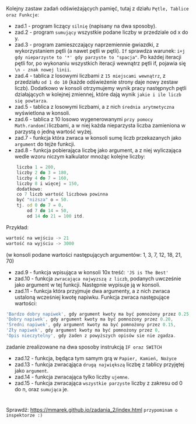 Kolejny zastaw zadań odświeżających pamięć, tutaj z działu `Pętle, Tablice oraz Funkcje`:

- zad.1 - program liczący `silnię` (napisany na dwa sposoby).
- zad.2 - program `sumujący` wszystkie podane liczby w przedziale od x do y.
- zad.3 - program zamieszczający naprzemiennie gwiazdki, z wykorzystaniem pętli (a nawet pętli w pętli). `If` sprawdza 
warunek: `i+j gdy nieparzyste to '*' gdy parzyste to "spacja"`. Po każdej iteracji pętli for, po wykonaniu wszystkich 
iteracji wewnątrz pętli if, pojawia się `\n - znak nowej linii`.
- zad.4 - tablica z losowymi liczbami z `15 miejscami wewnątrz`, z przedziału `od 1 do 10` (każde odświeżenie strony 
daje nowy zestaw liczb). Dodatkowo w konsoli otrzymujemy wynik pracy następnych pętli działających w kolejnej zmiennej, 
które dają wynik `jakie i ile liczb się powtarza`.
- zad.5 - tablica z losowymi liczbami, a z nich `średnia arytmetyczna` wyświetlona w konsoli.
- zad.6 - tablica z 10 losowo wygenerowanymi `przy pomocy Math.random()`liczbami, a w niej każda nieparzysta liczba 
zamieniona w parzystą o jedną wartość wyżej.
- zad.7 - funkcja która zwraca w konsoli sumę liczb przekazanych jako `argument` do tejże funkcji.
- zad.8 - funkcja pobierająca liczbę jako argument, a z niej wyliczająca wedle wzoru niczym kalkulator mnożąc kolejne liczby: 
```JavaScript 
    liczba 1 = 200,
    liczby 2 do 3 = 180,
    liczby 4 do 7 = 160,
    liczby 8 i więcej = 150,
    dodatkowo:
    co 7 liczb wartość liczbowa powinna 
    być "niższa" o = 50.
    tj. od 0 do 7 = 0,
        od 7 do 14 = 50,
        od 14 do 21 = 100 itd.
```
Przykład:
```JavaScript
wartość na wejściu -> 21
wartość na wyjściu -> 3000
```
(w konsoli podane wartości następujących argumentów: 1, 3, 7, 12, 18, 21, 70)

- zad.9 - funkcja wpisująca w konsoli 10x treść: `'JS is The Best'`
- zad.10 - funkcja `zwracająca najwyzszą z liczb`, podanych uwcześnie jako argument w tej funkcji. 
Następnie wypisuje ją w konsoli.
- zad.11 - funkcja która przyjmuje dwa argumenty, a z nich zwraca ustaloną wcześniej kwotę napiwku. 
Funkcja zwraca następujące wartości:
```JavaScript
'Bardzo dobry napiwek', gdy argument kwoty ma być pomnożony przez 0.25,
'Dobry napiwek', gdy argument kwoty ma być pomnożony przez 0.20,
'Średni napiwek', gdy argument kwoty ma być pomnożony przez 0.15,
'Zły napiwek', gdy argument kwoty ma być pomnożony przez 0,
'Opis nieczytelny', gdy żaden z powyższych opisów sie nie zgadza.
```
zadanie zrealizowane na dwa sposoby instrukcją `IF oraz SWITCH`
- zad.12 - funkcja, będąca tym samym grą w `Papier, Kamień, Nożyce`
- zad.13 - funkcja zwracąjąca `drugą największą` liczbę z tablicy przyjętej jako `argument`.
- zad.14 - funkcja zwracająca tylko liczby `ujemne`.
- zad.15 - funkcja zwracająca `wszystkie parzyste` liczby z zakresu od 0 do n, oraz `sumująca` je.
#
Sprawdź:
https://mmarek.github.io/zadania_2/index.html
`przypominam o inspektorze :)`